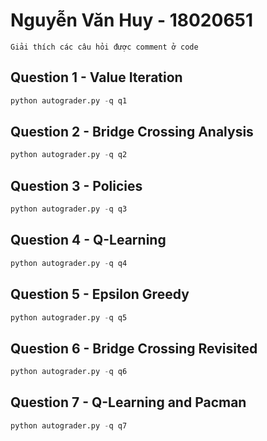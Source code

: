 # <b>Nguyễn Văn Huy - 18020651</b>
```Giải thích các câu hỏi được comment ở code```

## Question 1 - Value Iteration

```python
python autograder.py -q q1
```

## Question 2 - Bridge Crossing Analysis

```python
python autograder.py -q q2
```

## Question 3 - Policies
```python
python autograder.py -q q3
```

## Question 4 - Q-Learning
```python
python autograder.py -q q4
```

## Question 5 - Epsilon Greedy
```python
python autograder.py -q q5
```

## Question 6 - Bridge Crossing Revisited
```python
python autograder.py -q q6
```
## Question 7 - Q-Learning and Pacman
```python
python autograder.py -q q7
```


